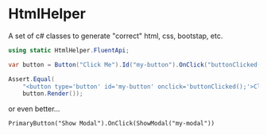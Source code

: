 # HtmlHelper
A set of c# classes to generate "correct" html, css, bootstap, etc.

``` c#
using static HtmlHelper.FluentApi;

var button = Button("Click Me").Id("my-button").OnClick("buttonClicked();");

Assert.Equal(
    "<button type='button' id='my-button' onclick='buttonClicked();'>Click Me</button>", 
    button.Render());
```

or even better...

```
PrimaryButton("Show Modal").OnClick(ShowModal("my-modal"))
```